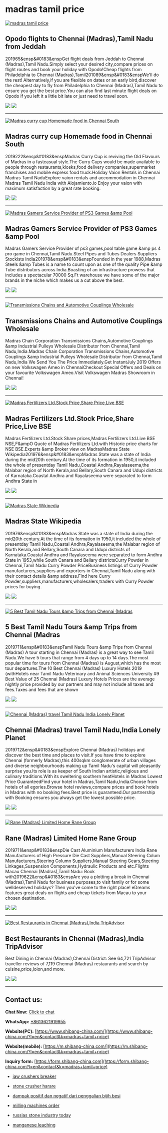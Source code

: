 # madras tamil price

<a href="https://swt.shibang-china.com/?l=en&img&k=madras+tamil+price" target="_blank">![madras tamil price](http://static.shibang-china.com/all-800x300/602.jpg)</a>

## Opodo flights to Chennai (Madras),Tamil Nadu from Jeddah
201965&ensp&#0183&enspGet flight deals from Jeddah to Chennai (Madras),Tamil Nadu.Simply select your desired city,compare prices on flight routes and book your holiday with Opodo!Cheap flights from Philadelphia to Chennai (Madras),Tamil201089&ensp&#0183&enspWe'll do the rest! Alternatively,if you are flexible on dates or an early bird,discover the cheapest day to fly from Philadelphia to Chennai (Madras),Tamil Nadu to ensure you get the best price.You can also find last minute flight deals on Opodo if you left it a little bit late or just need to travel soon.


<a href="https://whatsapp.shibangsoft.com/WhatsApp.php" target="_blank" title="WhatsApp">![](http://static.shibang-china.com/icon/whatsapp.png)</a> <a href="https://swt.shibang-china.com/?l=en&icon&k=madras+tamil+price" target="_blank">![](http://static.shibang-china.com/icon/chat-en.png)</a>

---

<a href="https://swt.shibang-china.com/?l=en&img&k=madras+tamil+price" target="_blank">![Madras curry cup Homemade food in Chennai South](http://static.shibang-china.com/all-800x300/1216.jpg)</a>

## Madras curry cup Homemade food in Chennai South
2019222&ensp&#0183&enspMadras Curry Cup is reviving the Old Flavours of Madras in a fastcasual style.The Curry Cups would be made available to people through restaurants,kiosks,food delivery companies,supermarket franchises and mobile express food truck.Holiday Vaion Rentals in Chennai Madras Tamil NaduExplore vaion rentals and accommodation in Chennai Madras Tamil Nadu India with Alojamiento.io Enjoy your vaion with maximum satisfaction by a great rate booking.


<a href="https://whatsapp.shibangsoft.com/WhatsApp.php" target="_blank" title="WhatsApp">![](http://static.shibang-china.com/icon/whatsapp.png)</a> <a href="https://swt.shibang-china.com/?l=en&icon&k=madras+tamil+price" target="_blank">![](http://static.shibang-china.com/icon/chat-en.png)</a>

---

<a href="https://swt.shibang-china.com/?l=en&img&k=madras+tamil+price" target="_blank">![Madras Gamers Service Provider of PS3 Games &amp Pool](http://static.shibang-china.com/all-800x300/999.jpg)</a>

## Madras Gamers Service Provider of PS3 Games &amp Pool
Madras Gamers Service Provider of ps3 games,pool table game &amp ps 4 pro game in Chennai,Tamil Nadu.Steel Pipes and Tubes Dealers Suppliers Stockists India201978&ensp&#0183&enspFounded in the year 1988,Madras Steels &amp Tubes is a name to count upon as one of the quality Pipe &amp Tube distributors across India.Boasting of an infrastructure prowess that includes a spectacular 70000 Sq.Ft warehouse we have some of the major brands in the niche which makes us a cut above the best.


<a href="https://whatsapp.shibangsoft.com/WhatsApp.php" target="_blank" title="WhatsApp">![](http://static.shibang-china.com/icon/whatsapp.png)</a> <a href="https://swt.shibang-china.com/?l=en&icon&k=madras+tamil+price" target="_blank">![](http://static.shibang-china.com/icon/chat-en.png)</a>

---

<a href="https://swt.shibang-china.com/?l=en&img&k=madras+tamil+price" target="_blank">![Transmissions Chains and Automotive Couplings Wholesale](http://static.shibang-china.com/all-800x300/1062.jpg)</a>

## Transmissions Chains and Automotive Couplings Wholesale
Madras Chain Corporation Transmissions Chains,Automotive Couplings &amp Industrial Pulleys Wholesale Distributor from Chennai,Tamil Nadu,India.Madras Chain Corporation Transmissions Chains,Automotive Couplings &amp Industrial Pulleys Wholesale Distributor from Chennai,Tamil Nadu,India We Send You The Price Immediately.Get InstantJuly 2019 Offers on new Volkswagen Ameo in ChennaiCheckout Special Offers and Deals on your favourite Volkswagen Ameo.Visit Volkswagen Madras Showroom in Chennai!


<a href="https://whatsapp.shibangsoft.com/WhatsApp.php" target="_blank" title="WhatsApp">![](http://static.shibang-china.com/icon/whatsapp.png)</a> <a href="https://swt.shibang-china.com/?l=en&icon&k=madras+tamil+price" target="_blank">![](http://static.shibang-china.com/icon/chat-en.png)</a>

---

<a href="https://swt.shibang-china.com/?l=en&img&k=madras+tamil+price" target="_blank">![Madras Fertilizers Ltd.Stock Price,Share Price,Live BSE](http://static.shibang-china.com/all-800x300/1400.jpg)</a>

## Madras Fertilizers Ltd.Stock Price,Share Price,Live BSE
Madras Fertilizers Ltd.Stock Share prices,Madras Fertilizers Ltd.Live BSE NSE,F&ampO Quote of Madras Fertilizers Ltd.with Historic price charts for NSE BSE.Experts &amp Broker view on MadrasMadras State Wikipedia201976&ensp&#0183&enspMadras State was a state of India during the mid20th century.At the time of its formation in 1950,it included the whole of presentday Tamil Nadu,Coastal Andhra,Rayalaseema,the Malabar region of North Kerala,and Bellary,South Canara and Udupi districts of Karnataka.Coastal Andhra and Rayalaseema were separated to form Andhra State in


<a href="https://whatsapp.shibangsoft.com/WhatsApp.php" target="_blank" title="WhatsApp">![](http://static.shibang-china.com/icon/whatsapp.png)</a> <a href="https://swt.shibang-china.com/?l=en&icon&k=madras+tamil+price" target="_blank">![](http://static.shibang-china.com/icon/chat-en.png)</a>

---

<a href="https://swt.shibang-china.com/?l=en&img&k=madras+tamil+price" target="_blank">![Madras State Wikipedia](http://static.shibang-china.com/all-800x300/828.jpg)</a>

## Madras State Wikipedia
201976&ensp&#0183&enspMadras State was a state of India during the mid20th century.At the time of its formation in 1950,it included the whole of presentday Tamil Nadu,Coastal Andhra,Rayalaseema,the Malabar region of North Kerala,and Bellary,South Canara and Udupi districts of Karnataka.Coastal Andhra and Rayalaseema were separated to form Andhra State in 1953,while South Canara and Bellary districtsCurry Powder in Chennai,Tamil Nadu Curry Powder PriceBusiness listings of Curry Powder manufacturers,suppliers and exporters in Chennai,Tamil Nadu along with their contact details &amp address.Find here Curry Powder,suppliers,manufacturers,wholesalers,traders with Curry Powder prices for buying.


<a href="https://whatsapp.shibangsoft.com/WhatsApp.php" target="_blank" title="WhatsApp">![](http://static.shibang-china.com/icon/whatsapp.png)</a> <a href="https://swt.shibang-china.com/?l=en&icon&k=madras+tamil+price" target="_blank">![](http://static.shibang-china.com/icon/chat-en.png)</a>

---

<a href="https://swt.shibang-china.com/?l=en&img&k=madras+tamil+price" target="_blank">![5 Best Tamil Nadu Tours &amp Trips from Chennai (Madras](http://static.shibang-china.com/all-800x300/1066.jpg)</a>

## 5 Best Tamil Nadu Tours &amp Trips from Chennai (Madras
2019711&ensp&#0183&enspTamil Nadu Tours &amp Trips from Chennai (Madras) A tour starting in Chennai (Madras) is a great way to see Tamil Nadu.We have 5 tours that range from 4 days up to 14 days.The most popular time for tours from Chennai (Madras) is August,which has the most tour departures.The 10 Best Chennai (Madras) Luxury Hotels 2019 (withHotels near Tamil Nadu Veterinary and Animal Sciences University #9 Best Value of 25 Chennai (Madras) Luxury Hotels Prices are the average nightly price provided by our partners and may not include all taxes and fees.Taxes and fees that are shown


<a href="https://whatsapp.shibangsoft.com/WhatsApp.php" target="_blank" title="WhatsApp">![](http://static.shibang-china.com/icon/whatsapp.png)</a> <a href="https://swt.shibang-china.com/?l=en&icon&k=madras+tamil+price" target="_blank">![](http://static.shibang-china.com/icon/chat-en.png)</a>

---

<a href="https://swt.shibang-china.com/?l=en&img&k=madras+tamil+price" target="_blank">![Chennai (Madras) travel Tamil Nadu,India Lonely Planet](http://static.shibang-china.com/all-800x300/823.jpg)</a>

## Chennai (Madras) travel Tamil Nadu,India Lonely Planet
2019712&ensp&#0183&enspExplore Chennai (Madras) holidays and discover the best time and places to visit.If you have time to explore Chennai (formerly Madras),this 400sqkm conglomerate of urban villages and diverse neighbourhoods making up Tamil Nadu's capital will pleasantly surprise you.Its role is as keeper of South Indian artistic,religious and culinary traditions.With its sweltering southern heatHotels in Madras Lowest Price GuaranteedFind your hotel in Madras,Tamil Nadu,India.Choose from hotels of all egories.Browse hotel reviews,compare prices and book hotels in Madras with no booking fees.Best price is guaranteed.Our partnership with Booking ensures you always get the lowest possible price.


<a href="https://whatsapp.shibangsoft.com/WhatsApp.php" target="_blank" title="WhatsApp">![](http://static.shibang-china.com/icon/whatsapp.png)</a> <a href="https://swt.shibang-china.com/?l=en&icon&k=madras+tamil+price" target="_blank">![](http://static.shibang-china.com/icon/chat-en.png)</a>

---

<a href="https://swt.shibang-china.com/?l=en&img&k=madras+tamil+price" target="_blank">![Rane (Madras) Limited Home Rane Group](http://static.shibang-china.com/all-800x300/719.jpg)</a>

## Rane (Madras) Limited Home Rane Group
2019711&ensp&#0183&enspDie Cast Aluminium Manufacturers India Rane Manufacturers of High Pressure Die Cast Suppliers,Manual Steering Colum Manufacturers,Steering Column Suppliers,Manual Steering Gears,Steering Linkages,Suspension Components,Hydraulic Products and etc.Flights Macau Chennai (Madras),Tamil Nadu: Book with2019622&ensp&#0183&enspAre you a plotting a break in Chennai (Madras),Tamil Nadu for business purposes,to visit family or for some welldeserved holidays? Then you've come to the right place! eDreams features great deals on flights and cheap tickets from Macau to your chosen destination.


<a href="https://whatsapp.shibangsoft.com/WhatsApp.php" target="_blank" title="WhatsApp">![](http://static.shibang-china.com/icon/whatsapp.png)</a> <a href="https://swt.shibang-china.com/?l=en&icon&k=madras+tamil+price" target="_blank">![](http://static.shibang-china.com/icon/chat-en.png)</a>

---

<a href="https://swt.shibang-china.com/?l=en&img&k=madras+tamil+price" target="_blank">![Best Restaurants in Chennai (Madras),India TripAdvisor](http://static.shibang-china.com/all-800x300/151.jpg)</a>

## Best Restaurants in Chennai (Madras),India TripAdvisor
Best Dining in Chennai (Madras),Chennai District: See 64,721 TripAdvisor traveller reviews of 7,119 Chennai (Madras) restaurants and search by cuisine,price,loion,and more.

<a href="https://whatsapp.shibangsoft.com/WhatsApp.php" target="_blank" title="WhatsApp">![](http://static.shibang-china.com/icon/whatsapp.png)</a> <a href="https://swt.shibang-china.com/?l=en&icon&k=madras+tamil+price" target="_blank">![](http://static.shibang-china.com/icon/chat-en.png)</a>

---
## Contact us:

**Chat Now:** [Click to chat](https://swt.shibang-china.com?l=en&contact&k=madras+tamil+price)

**WhatsApp:**  [+8613621919955](https://whatsapp.shibangsoft.com/WhatsApp.php)

**Website(PC):** [https://www.shibang-china.com/](https://www.shibang-china.com/?l=en&contact&k=madras+tamil+price)

**Website(mobile):** [https://m.shibang-china.com/](https://m.shibang-china.com/?l=en&contact&k=madras+tamil+price)

**Inquiry form:** [https://form.shibang-china.com](https://form.shibang-china.com?l=en&contact&k=madras+tamil+price)

* [jaw crushers breaker](../120/jaw%20crushers%20breaker.md)

* [stone crusher harare](../112/stone%20crusher%20harare.md)

* [dampak positif dan negatif dari penggalian bijih besi](../117/dampak%20positif%20dan%20negatif%20dari%20penggalian%20bijih%20besi.md)

* [milling machines order](../122/milling%20machines%20order.md)

* [russias stone industry today](../123/russias%20stone%20industry%20today.md)

* [manganese leaching](../120/manganese%20leaching.md)